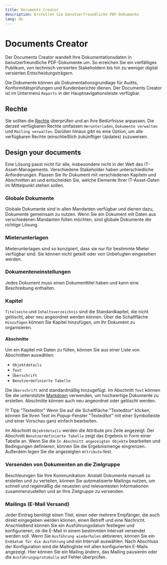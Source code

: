 ```yaml
---
title: Documents Creator
description: Erstellen Sie benutzerfreundliche PDF-Dokumente
lang: de
---
```


# Documents Creator

Der Documents Creator wandelt Ihre Dokumentationsdaten in benutzerfreundliche PDF-Dokumente um. So erreichen Sie ein vielfältiges Publikum, von technisch versierten Stakeholdern bis hin zu weniger digital versierten Entscheidungsträgern.

Die Dokumente können als Dokumentationsgrundlage für Audits, Konformitätsprüfungen und Kundenberichte dienen. Der Documents Creator ist im Untermenü `Reports` in der Hauptnavigationsleiste verfügbar.

## Rechte

Sie sollten die [Rechte](../admin/rights-and-permissions.md) überprüfen und an Ihre Bedürfnisse anpassen. Die derzeit verfügbaren Rechte umfassen `Herunterladen`, `Dokumente verwalten` und `Mailing verwalten`. Darüber hinaus gibt es eine Option, um alle verfügbaren Rechte (einschließlich zukünftiger Updates) zuzuweisen.

## Design your documents

Eine Lösung passt nicht für alle, insbesondere nicht in der Welt des IT-Asset-Managements. Verschiedene Stakeholder haben unterschiedliche Anforderungen. Passen Sie Ihr Dokument mit verschiedenen Kapiteln und Abschnitten an und entscheiden Sie, welche Elemente Ihrer IT-Asset-Daten im Mittelpunkt stehen sollen.

### Globale Dokumente

Globale Dokumente sind in allen Mandanten verfügbar und dienen dazu, Dokumente gemeinsam zu nutzen. Wenn Sie ein Dokument mit Daten aus verschiedenen Mandanten füllen möchten, sind globale Dokumente die richtige Lösung.

### Mieterunterlagen

Mieterunterlagen sind so konzipiert, dass sie nur für bestimmte Mieter verfügbar sind. Sie können nicht geteilt oder von Unbefugten eingesehen werden.

### Dokumenteneinstellungen

Jedes Dokument muss einen Dokumenttitel haben und kann eine Beschreibung enthalten.

### Kapitel

`Titelseite` und `Inhaltsverzeichnis` sind die Standardkapitel, die nicht gelöscht, aber neu angeordnet werden können. Über die Schaltfläche `Hinzufügen` können Sie Kapitel hinzufügen, um Ihr Dokument zu organisieren.

#### Abschnitte

Um ein Kapitel mit Daten zu füllen, können Sie aus einer Liste von Abschnitten auswählen:

* `Objektdetails`
* `Text`
* `Überschrift`
* `Benutzerdefinierte Tabelle`

Die `Überschrift` wird standardmäßig hinzugefügt. Im Abschnitt `Text` können Sie die unterstützte [Markdown](https://www.markdownguide.org/basic-syntax/) verwenden, um hochwertige Dokumente zu erstellen. Abschnitte können auch neu angeordnet oder gelöscht werden.

!!! Tipp "Texteditor"
    Wenn Sie auf die Schaltfläche "Texteditor" klicken, können Sie Ihren Text im Popup-Fenster "Texteditor" mit einer Symbolleiste und einer Vorschau ganz einfach bearbeiten.

Im Abschnitt `Objektdetails` werden die Attribute pro Zeile angezeigt. Der Abschnitt `Benutzerdefinierte Tabelle` zeigt das Ergebnis in Form einer Tabelle an. Wenn Sie die `In Abschnitt angezeigten Objekte` bearbeiten und Bedingungen definieren, können Sie die Ergebnismenge eingrenzen. Außerdem legen Sie die angezeigten `Attribute` fest.

### Versenden von Dokumenten an die Zielgruppe

Beschleunigen Sie Ihre Kommunikation: Anstatt Dokumente manuell zu erstellen und zu verteilen, können Sie automatisierte Mailings nutzen, um schnell und regelmäßig die neuesten und relevantesten Informationen zusammenzustellen und an Ihre Zielgruppe zu versenden.

### Mailings (E-Mail Versand)

Jeder Eintrag benötigt einen Titel, einen oder mehrere Empfänger, die auch direkt eingegeben werden können, einen Betreff und eine Nachricht. Anschließend können Sie ein Ausführungsdatum festlegen und konfigurieren, ob die E-Mail in einem bestimmten Intervall versendet werden soll. Wenn Sie `Ausführung wiederholen` aktivieren, können Sie ein `Enddatum für die Ausführung` und ein Intervall auswählen. Nach Abschluss der Konfiguration wird die Mailingliste mit allen konfigurierten E-Mails angezeigt. Hier können Sie ein Mailing ändern, das Mailing pausieren oder die `Ausführungsprotokolle` auf Fehler überprüfen.
